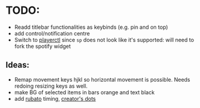 # TODO:

- Readd titlebar functionalities as keybinds (e.g. pin and on top)
- add control/notification centre
- Switch to [playerctl](https://github.com/altdesktop/playerctl) since `sp` does not look like it's supported: will need
  to fork the spotify widget

## Ideas:

- Remap movement keys hjkl so horizontal movement is possible. Needs redoing resizing keys as well.
- make BG of selected items in bars orange and text black
- add [rubato](https://github.com/andOrlando/rubato) timing, [creator's dots](https://github.com/andOrlando/nix-dotfiles/tree/main/bennett/awesome)
